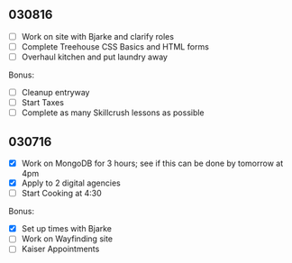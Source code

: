 030816
---
- [ ] Work on site with Bjarke and clarify roles
- [ ] Complete Treehouse CSS Basics and HTML forms
- [ ] Overhaul kitchen and put laundry away

Bonus:
- [ ] Cleanup entryway
- [ ] Start Taxes
- [ ] Complete as many Skillcrush lessons as possible

030716
---

- [X] Work on MongoDB for 3 hours; see if this can be done by tomorrow at 4pm
- [X] Apply to 2 digital agencies
- [ ] Start Cooking at 4:30

Bonus:

- [X] Set up times with Bjarke
- [ ] Work on Wayfinding site
- [ ] Kaiser Appointments
